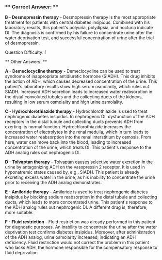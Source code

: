 ### ** Correct Answer: **

**B - Desmopressin therapy** - Desmopressin therapy is the most appropriate treatment for patients with central diabetes insipidus. Combined with his laboratory results, this patient's polyuria, polydipsia, and nocturia indicate DI. The diagnosis is confirmed by his failure to concentrate urine after the water deprivation test, and successful concentration of urine after the trial of desmopressin.

Question Difficulty: 1

** Other Answers: **

**A - Demeclocycline therapy** - Demeclocycline can be used to treat syndrome of inappropriate antidiuretic hormone (SIADH). This drug inhibits the action of ADH, which causes decreased concentration of the urine. This patient's laboratory results show high serum osmolarity, which rules out SIADH. Increased ADH secretion leads to increased water reabsorption in the distal convoluted tubules and the collecting ducts of the kidneys, resulting in low serum osmolality and high urine osmolality.

**C - Hydrochlorothiazide therapy** - Hydrochlorothiazide is used to treat nephrogenic diabetes insipidus. In nephrogenic DI, dysfunction of the ADH receptors in the distal tubule and collecting ducts prevents ADH from exerting its normal function. Hydrochlorothiazide increases the concentration of electrolytes in the renal medulla, which in turn leads to increased water reabsorption into the renal interstitium by osmosis. From here, water can move back into the blood, leading to increased concentration of the urine, which treats DI. This patient's response to the ADH analog rules out nephrogenic DI.

**D - Tolvaptan therapy** - Tolvaptan causes selective water excretion in the urine by antagonizing ADH on the vasopressin 2 receptor. It is used in hyponatremic states caused by, e.g., SIADH. This patient is already excreting excess water in the urine, as his inability to concentrate the urine prior to receiving the ADH analog demonstrates.

**E - Amiloride therapy** - Amiloride is used to treat nephrogenic diabetes insipidus by blocking sodium reabsorption in the distal tubule and collecting ducts, which leads to more concentrated urine. This patient's response to the ADH analog rules out nephrogenic DI. A different drug is, therefore, more suitable.

**F - Fluid restriction** - Fluid restriction was already performed in this patient for diagnostic purposes. An inability to concentrate the urine after the water deprivation test confirms diabetes insipidus. Moreover, after administration of the ADH analog, urine osmolarity increased, indicating an ADH deficiency. Fluid restriction would not correct the problem in this patient who lacks ADH, the hormone responsible for the compensatory response to fluid deprivation.

